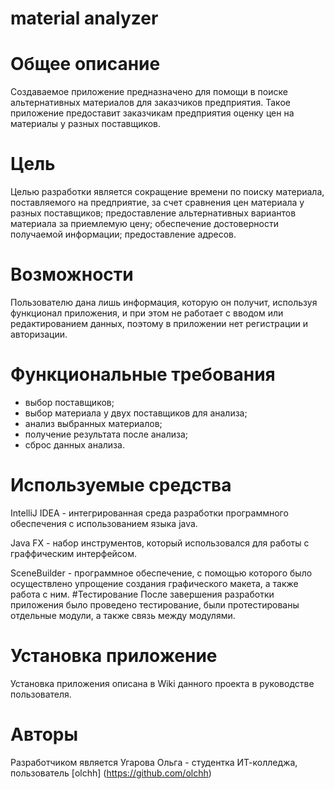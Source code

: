 # material analyzer
# Общее описание
Создаваемое приложение предназначено для помощи в поиске альтернативных материалов для заказчиков предприятия. Такое приложение предоставит заказчикам предприятия оценку цен на материалы у разных поставщиков.
# Цель
Целью разработки является сокращение времени по поиску материала, поставляемого на предприятие, за счет сравнения цен материала у разных поставщиков; предоставление альтернативных вариантов материала за приемлемую цену; обеспечение достоверности получаемой информации; предоставление адресов. 
# Возможности
Пользователю дана лишь информация, которую он получит, используя функционал приложения, и при этом не работает с вводом или редактированием данных, поэтому в приложении нет регистрации и авторизации.
# Функциональные требования
- выбор поставщиков;
- выбор материала у двух поставщиков для анализа;
- анализ выбранных материалов;
- получение результата после анализа;
- сброс данных анализа.

# Используемые средства
IntelliJ IDEA - интегрированная среда разработки программного обеспечения с использованием языка java.

Java FX - набор инструментов, который использовался для работы с граффическим интерфейсом.

SceneBuilder - программное обеспечение, с помощью которого было осуществлено упрощение создания графического макета, а также работа с ним.
#Тестирование
После завершения разработки приложения было проведено тестирование, были протестированы отдельные модули, а также связь между модулями.
# Установка приложение
Установка приложения описана в Wiki данного проекта в руководстве пользователя. 
# Авторы
Разработчиком является Угарова Ольга - студентка ИТ-колледжа, пользователь [olchh] (https://github.com/olchh)
